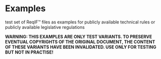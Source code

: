 # Examples

test set of ReqIF™ files as examples for publicly available technical rules or publicly available legislative regulations

**WARNING: THIS EXAMPLES ARE ONLY TEST VARIANTS. TO PRESERVE EVENTUAL COPYRIGHTS OF THE ORIGINAL DOCUMENT, THE CONTENT OF THESE VARIANTS HAVE BEEN INVALIDATED. USE ONLY FOR TESTING BUT NOT IN PRACTISE!**

